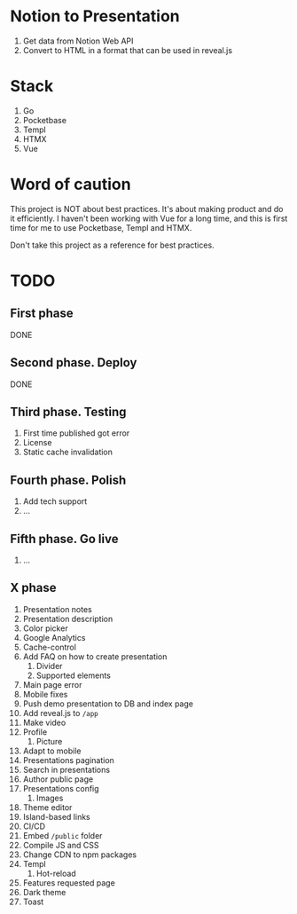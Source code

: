 # Notion to Presentation

1. Get data from Notion Web API
1. Convert to HTML in a format that can be used in reveal.js

# Stack

1. Go
1. Pocketbase
1. Templ
1. HTMX
1. Vue

# Word of caution

This project is NOT about best practices. It's about making product
and do it efficiently. I haven't been working with Vue for a long time,
and this is first time for me to use Pocketbase, Templ and HTMX.

Don't take this project as a reference for best practices.

# TODO

## First phase

DONE

## Second phase. Deploy

DONE

## Third phase. Testing

1. First time published got error
1. License
1. Static cache invalidation

## Fourth phase. Polish

1. Add tech support
1. ...

## Fifth phase. Go live

1. ...

## X phase

1. Presentation notes
1. Presentation description
1. Color picker
1. Google Analytics
1. Cache-control
1. Add FAQ on how to create presentation
    1. Divider
    1. Supported elements
1. Main page error
1. Mobile fixes
1. Push demo presentation to DB and index page
1. Add reveal.js to `/app`
1. Make video
1. Profile
    1. Picture
1. Adapt to mobile
1. Presentations pagination
1. Search in presentations
1. Author public page
1. Presentations config
    1. Images
1. Theme editor
1. Island-based links
1. CI/CD
1. Embed `/public` folder
1. Compile JS and CSS
1. Change CDN to npm packages
1. Templ
    1. Hot-reload
1. Features requested page
1. Dark theme
1. Toast